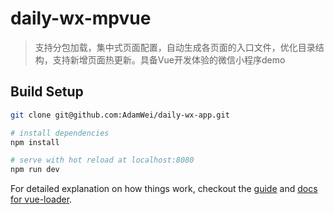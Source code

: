 # daily-wx-mpvue

> 支持分包加载，集中式页面配置，自动生成各页面的入口文件，优化目录结构，支持新增页面热更新。具备Vue开发体验的微信小程序demo

## Build Setup

``` bash
git clone git@github.com:AdamWei/daily-wx-app.git

# install dependencies
npm install

# serve with hot reload at localhost:8080
npm run dev


```

For detailed explanation on how things work, checkout the [guide](http://vuejs-templates.github.io/webpack/) and [docs for vue-loader](http://vuejs.github.io/vue-loader).
